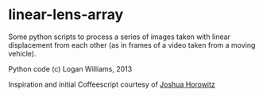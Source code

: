 linear-lens-array
=================

Some python scripts to process a series of images taken with linear displacement from each other (as in frames of a video taken from a moving vehicle).

Python code (c) Logan Williams, 2013

Inspiration and initial Coffeescript courtesy of [Joshua Horowitz](http://web.mit.edu/joshuah/www/)
